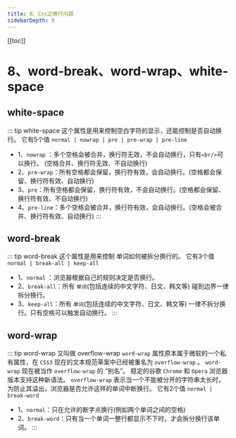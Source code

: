 ```yaml
---
title: 8、Css之换行问题
sidebarDepth: 0
---
```

[[toc]]
# 8、word-break、word-wrap、white-space

## white-space
::: tip white-space
这个属性是用来控制空白字符的显示，还能控制是否自动换行。
它有5个值 `normal | nowrap | pre | pre-wrap | pre-line`
- 1、`nowrap` ：多个空格会被合并，换行符无效，不会自动换行，只有`<br/>`可以换行。 (空格合并、换行符无效、不自动换行)
- 2、`pre-wrap`：所有空格都会保留，换行符有效，会自动换行。(空格都会保留、换行符有效、自动换行)
- 3、`pre`：所有空格都会保留，换行符有效，不会自动换行。(空格都会保留、换行符有效、不自动换行)
- 4、`pre-line`：多个空格会被合并，换行符有效，会自动换行。(空格会被合并、换行符有效、自动换行)
:::

## word-break
::: tip word-break
这个属性是用来控制 单词如何被拆分换行的。
它有3个值 `normal | break-all | keep-all`
- 1、`normal` ：浏览器根据自己的规则决定是否换行。
- 2、`break-all`：所有 `单词`(包括连续的中文字符、日文、韩文等) 碰到边界一律拆分换行。
- 3、`keep-all`：所有 `单词`(包括连续的中文字符、日文、韩文等) 一律不拆分换行。只有空格可以触发自动换行。
:::

## word-wrap
::: tip word-wrap 又叫做 overflow-wrap
`word-wrap` 属性原本属于微软的一个私有属性，在 `CSS3` 现在的文本规范草案中已经被重名为 `overflow-wrap` 。 `word-wrap` 现在被当作 `overflow-wrap` 的 “别名”。 稳定的谷歌 `Chrome` 和 `Opera` 浏览器版本支持这种新语法。
`overflow-wrap` 表示当一个不能被分开的字符串太长时，为防止其溢出，浏览器是否允许这样的单词中断换行。
它有2个值 `normal | break-word`
- 1、`normal`：只在允许的断字点换行(例如两个单词之间的空格)
- 2、`break-word`：只有当一个单词一整行都显示不下时，才会拆分换行该单词。
:::